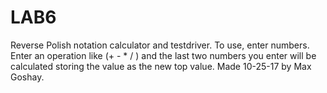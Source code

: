 # LAB6

Reverse Polish notation calculator and testdriver. 
To use, enter numbers. Enter an operation like (+ - * / ) and the last two numbers you enter will be calculated storing the value as the new top value. 
Made 10-25-17 by Max Goshay.
